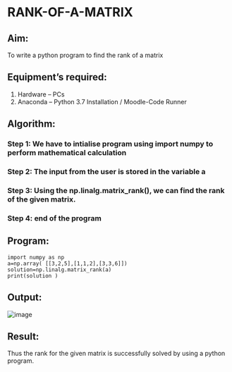 # RANK-OF-A-MATRIX
## Aim:
To write a python program to find the rank of a matrix
## Equipment’s required:
1. 	Hardware – PCs
2. 	Anaconda – Python 3.7 Installation / Moodle-Code Runner
## Algorithm:
### Step 1: We have to intialise program using import numpy to perform mathematical calculation 
### Step 2: The input from the user is stored in the variable a
### Step 3: Using the np.linalg.matrix_rank(), we can find the rank of the given matrix.
### Step 4: end of the program
## Program:
```
import numpy as np
a=np.array( [[3,2,5],[1,1,2],[3,3,6]])
solution=np.linalg.matrix_rank(a)
print(solution )
```
## Output:
![image](https://github.com/user-attachments/assets/ba2f0770-b9e9-4f9d-9d3c-8f3b05a2758b)

## Result:
Thus the rank for the given matrix is successfully solved by  using a python program.

